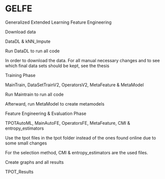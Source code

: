 # GELFE
Generalized Extended Learning Feature Engineering

 Download data
 
 DataDL & kNN_Impute 
 
 Run DataDL to run all code
 
 In order to download the data. For all manual necessary changes and to see which final data sets should be kept, see the thesis
 

 Training Phase
 
 MainTrain, DataSetTrainV2, OperatorsV2, MetaFeature & MetaModel
 
 Run Maintrain to run all code
 
 Afterward, run MetaModel to create metamodels
 

 Feature Engineering & Evaluation Phase
 
 TPOTAutoML, MainAutoFE, OperatorsFE, MetaFeature, CMI & entropy_estimators
 
 Use the tpot files in the tpot folder instead of the ones found online due to some small changes
 
 For the selection method, CMI & entropy_estimators are the used files.


 Create graphs and all results
 
 TPOT_Results
